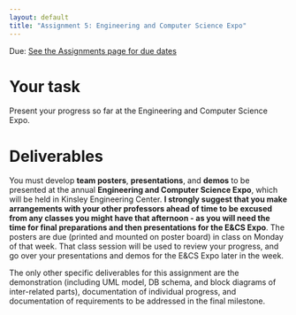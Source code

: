 ```yaml
---
layout: default
title: "Assignment 5: Engineering and Computer Science Expo"
---
```


Due: [See the Assignments page for due dates](../assign/index.html)

# Your task
Present your progress so far at the Engineering and Computer Science Expo.


# Deliverables
You must develop **team posters**, **presentations**, and **demos** to be presented at the annual **Engineering and Computer Science Expo**, which will be held in Kinsley Engineering Center.  **I strongly suggest that you make arrangements with your other professors ahead of time to be excused from any classes you might have that afternoon - as you will need the time for final preparations and then presentations for the E&CS Expo**.  The posters are due (printed and mounted on poster board) in class on Monday of that week.  That class session will be used to review your progress, and go over your presentations and demos for the E&CS Expo later in the week.

The only other specific deliverables for this assignment are the demonstration (including UML model, DB schema, and block diagrams of inter-related parts), documentation of individual progress, and documentation of requirements to be addressed in the final milestone.

<!-- vim:set wrap: -->
<!-- vim:set linebreak: -->
<!-- vim:set nolist: -->
